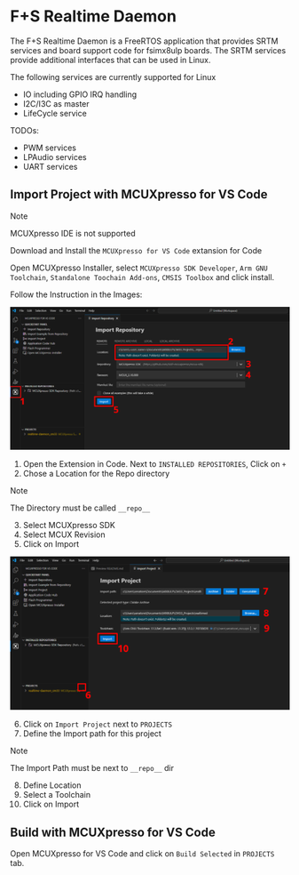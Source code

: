 # F+S Realtime Daemon

The F+S Realtime Daemon is a FreeRTOS application that provides SRTM services and board support code for fsimx8ulp boards. The SRTM services provide additional interfaces that can be used in Linux.

The following services are currently supported for Linux
- IO including GPIO IRQ handling
- I2C/I3C as master
- LifeCycle service

TODOs:
- PWM services
- LPAudio services
- UART services

## Import Project with MCUXpresso for VS Code

> [!NOTE]  
> MCUXpresso IDE is not supported

Download and Install the `MCUXpresso for VS Code` extansion for Code

Open MCUXpresso Installer, select `MCUXpresso SDK Developer`, `Arm GNU Toolchain`, `Standalone Toochain Add-ons`, `CMSIS Toolbox` and click install.

Follow the Instruction in the Images:
<p align="center">
  <img src="docs/resources/mcux-1.png" alt="Build Image 1">
</p>

1. Open the Extension in Code. Next to `INSTALLED REPOSITORIES`, Click on `+`
2.  Chose a Location for the Repo directory
> [!NOTE]  
> The Directory must be called `__repo__`
3. Select MCUXpresso SDK
4. Select MCUX Revision
5. Click on Import

<p align="center">
  <img src="docs/resources/mcux-2.png" alt="Build Image 2">
</p>

6. Click on `Import Project` next to `PROJECTS`
7. Define the Import path for this project
> [!NOTE]  
> The Import Path must be next to `__repo__` dir
8. Define Location
9. Select a Toolchain
10. Click on Import

## Build with MCUXpresso for VS Code

Open MCUXpresso for VS Code and click on `Build Selected` in `PROJECTS` tab.
